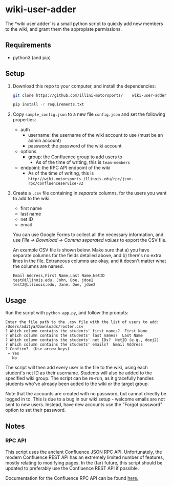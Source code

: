 # wiki-user-adder

The *wiki user adder` is a small python script to quickly add new members to the wiki, and grant them the appropiate permissions.

## Requirements

* python3 (and pip)

## Setup

1. Download this repo to your computer, and install the dependencies:

    ```bash
    git clone https://github.com/illini-motorsports/    wiki-user-adder && cd wiki-user-adder

    pip install -r requirements.txt
    ```

1. Copy `sample_config.json` to  a new file `config.json` and set the following properties:

   - auth 
     - username: the username of the wiki account to use (must be an admin account)
     - password: the password of the wiki account
   - options
     - group: the Confluence group to add users to
       - As of the time of writing, this is `team-members`
   - endpoint: the RPC API endpoint of the wiki
     - As of the time of writing, this is `http://wiki.motorsports.illinois.edu/rpc/json-rpc/confluenceservice-v2`
  
2. Create a `.csv` file containing in *separate* columns, for the users you want to add to the wiki:
     - first name
     - last name
     - net ID
     - email

    You can use Google Forms to collect all the necessary information, and use *File -> Download -> Comma separated values* to export the CSV file.

    An example CSV file is shown below. Make sure that a) you have separate columns for the fields detailed above, and b) there's no extra lines in the file. Extraneous columns are okay, and it doesn't matter what the columns are named.

    ```
    Email Address,First Name,Last Name,NetID
    test@illinois.edu, John, Doe, jdoe1
    test2@illinois.edu, Jane, Doe, jdoe2
    ```



## Usage

Run the script with `python app.py`, and follow the prompts:

```
Enter the file path to the .csv file with the list of users to add: /Users/aditya/Downloads/roster.csv
? Which column contains the students' first names?  First Name
? Which column contains the students' last names?  Last Name
? Which column contains the students' net IDs?  NetID (e.g., doej2)
? Which column contains the students' emails?  Email Address
? Confirm?  (Use arrow keys)
 » Yes
   No
```

The script will then add every user in the file to the wiki, using each student's net ID as their username. Students will also be added to the specified wiki group. The script can be re-run, as it gracefully handles students who've already been added to the wiki or the target group. 

Note that the accounts are created with no password, but cannot directly be logged in to. This is due to a bug in our wiki setup - welcome emails are not sent to new users. Instead, have new accounts use the "Forgot password" option to set their password.

## Notes

### RPC API

This script uses the ancient Confluence JSON RPC API. Unfortunately, the modern Confluence REST API has an extremely limited number of features, mostly relating to modifying pages.
In the (far) future, this script should be updated to preferably use the Confluence REST API if possible.

Documentation for the Confluence RPC API can be found [here.](https://developer.atlassian.com/server/confluence/confluence-xml-rpc-and-soap-apis)
